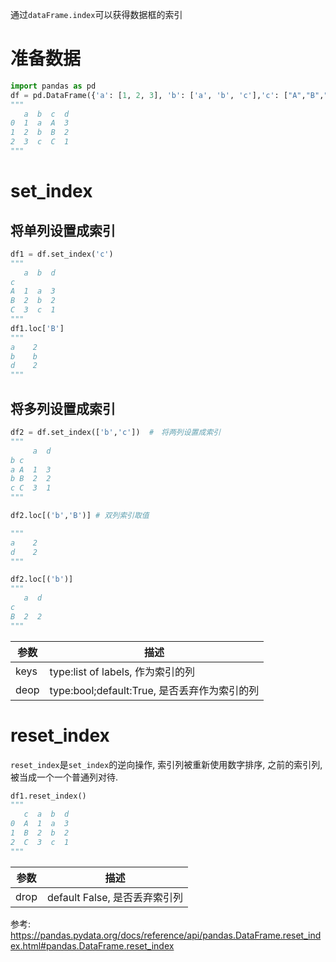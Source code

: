 通过`dataFrame.index`可以获得数据框的索引
# 准备数据

```python
import pandas as pd
df = pd.DataFrame({'a': [1, 2, 3], 'b': ['a', 'b', 'c'],'c': ["A","B","C"],'d':[3,2,1]})
"""
   a  b  c  d
0  1  a  A  3
1  2  b  B  2
2  3  c  C  1
"""
```

# set_index

## 将单列设置成索引

```python
df1 = df.set_index('c')
"""
   a  b  d
c         
A  1  a  3
B  2  b  2
C  3  c  1
"""
df1.loc['B']
"""
a    2
b    b
d    2
"""
```

## 将多列设置成索引

```python
df2 = df.set_index(['b','c'])  #　将两列设置成索引
"""
     a  d
b c      
a A  1  3
b B  2  2
c C  3  1
"""

df2.loc[('b','B')] # 双列索引取值

"""
a    2
d    2
"""

df2.loc[('b')]
"""
   a  d
c      
B  2  2
"""
```

参数|描述
--|--
keys|type:list of labels, 作为索引的列
deop|type:bool;default:True, 是否丢弃作为索引的列


# reset_index
`reset_index`是`set_index`的逆向操作, 索引列被重新使用数字排序, 之前的索引列, 被当成一个一个普通列对待.

```python
df1.reset_index()
"""
   c  a  b  d
0  A  1  a  3
1  B  2  b  2
2  C  3  c  1
"""
```

参数|描述
--|--
drop|default False, 是否丢弃索引列


参考:
https://pandas.pydata.org/docs/reference/api/pandas.DataFrame.reset_index.html#pandas.DataFrame.reset_index
